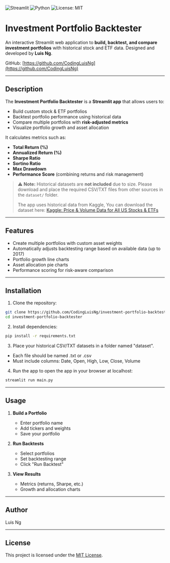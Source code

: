 ![Streamlit](https://img.shields.io/badge/Streamlit-1.39.0-FF4B4B?logo=streamlit)
![Python](https://img.shields.io/badge/Python-3.10%2B-blue?logo=python)
![License: MIT](https://img.shields.io/badge/License-MIT-green.svg)

# Investment Portfolio Backtester

An interactive Streamlit web application to **build, backtest, and compare investment portfolios** with historical stock and ETF data. Designed and developed by **Luis Ng**.  

GitHub: [https://github.com/CodingLuisNg](https://github.com/CodingLuisNg)

---

## Description

The **Investment Portfolio Backtester** is a **Streamlit app** that allows users to:

- Build custom stock & ETF portfolios
- Backtest portfolio performance using historical data
- Compare multiple portfolios with **risk-adjusted metrics**
- Visualize portfolio growth and asset allocation

It calculates metrics such as:

- **Total Return (%)**
- **Annualized Return (%)**
- **Sharpe Ratio**
- **Sortino Ratio**
- **Max Drawdown**
- **Performance Score** (combining returns and risk management)

> ⚠️ **Note:** Historical datasets are **not included** due to size. Please download and place the required CSV/TXT files from other sources in the `dataset/` folder.
> 
> The app uses historical data from Kaggle, You can download the dataset here: [Kaggle: Price & Volume Data for All US Stocks & ETFs](https://www.kaggle.com/datasets/borismarjanovic/price-volume-data-for-all-us-stocks-etfs?resource=download)

---

## Features

- Create multiple portfolios with custom asset weights
- Automatically adjusts backtesting range based on available data (up to 2017)
- Portfolio growth line charts
- Asset allocation pie charts
- Performance scoring for risk-aware comparison

---

## Installation

1. Clone the repository:

```bash
git clone https://github.com/CodingLuisNg/investment-portfolio-backtester.git
cd investment-portfolio-backtester
```

2. Install dependencies:
```bash
pip install -r requirements.txt
```

3. Place your historical CSV/TXT datasets in a folder named "dataset".
- Each file should be named <TICKER>.txt or <TICKER>.csv
- Must include columns: Date, Open, High, Low, Close, Volume

4. Run the app to open the app in your browser at localhost:
```bash
streamlit run main.py
```

---

## Usage

1. **Build a Portfolio**  
   - Enter portfolio name  
   - Add tickers and weights  
   - Save your portfolio  


2. **Run Backtests**  
   - Select portfolios  
   - Set backtesting range  
   - Click "Run Backtest"  


3. **View Results**  
   - Metrics (returns, Sharpe, etc.)  
   - Growth and allocation charts  

---

## Author
Luis Ng

---

## License
This project is licensed under the [MIT License](LICENSE).